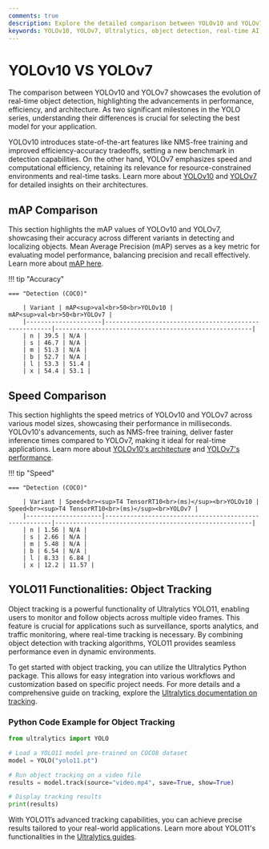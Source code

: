 ```yaml
---
comments: true
description: Explore the detailed comparison between YOLOv10 and YOLOv7, two cutting-edge models in real-time object detection. Learn how their advancements in accuracy, speed, and efficiency redefine applications in computer vision, edge AI, and more.
keywords: YOLOv10, YOLOv7, Ultralytics, object detection, real-time AI, edge AI, computer vision
---
```


# YOLOv10 VS YOLOv7

The comparison between YOLOv10 and YOLOv7 showcases the evolution of real-time object detection, highlighting the advancements in performance, efficiency, and architecture. As two significant milestones in the YOLO series, understanding their differences is crucial for selecting the best model for your application.

YOLOv10 introduces state-of-the-art features like NMS-free training and improved efficiency-accuracy tradeoffs, setting a new benchmark in detection capabilities. On the other hand, YOLOv7 emphasizes speed and computational efficiency, retaining its relevance for resource-constrained environments and real-time tasks. Learn more about [YOLOv10](https://docs.ultralytics.com/models/yolov10/) and [YOLOv7](https://github.com/WongKinYiu/yolov7) for detailed insights on their architectures.


## mAP Comparison

This section highlights the mAP values of YOLOv10 and YOLOv7, showcasing their accuracy across different variants in detecting and localizing objects. Mean Average Precision (mAP) serves as a key metric for evaluating model performance, balancing precision and recall effectively. Learn more about [mAP here](https://www.ultralytics.com/glossary/mean-average-precision-map).


!!! tip "Accuracy"

	=== "Detection (COCO)"

		| Variant | mAP<sup>val<br>50<br>YOLOv10 | mAP<sup>val<br>50<br>YOLOv7 |
		|---------------------|-------------------------------------------------------|-------------------------------------------------------|
		| n | 39.5 | N/A |
		| s | 46.7 | N/A |
		| m | 51.3 | N/A |
		| b | 52.7 | N/A |
		| l | 53.3 | 51.4 |
		| x | 54.4 | 53.1 |
		

## Speed Comparison

This section highlights the speed metrics of YOLOv10 and YOLOv7 across various model sizes, showcasing their performance in milliseconds. YOLOv10's advancements, such as NMS-free training, deliver faster inference times compared to YOLOv7, making it ideal for real-time applications. Learn more about [YOLOv10's architecture](https://docs.ultralytics.com/models/yolov10/) and [YOLOv7's performance](https://arxiv.org/pdf/2207.02696).


!!! tip "Speed"

	=== "Detection (COCO)"

		| Variant | Speed<br><sup>T4 TensorRT10<br>(ms)</sup><br>YOLOv10 | Speed<br><sup>T4 TensorRT10<br>(ms)</sup><br>YOLOv7 |
		|---------------------|-------------------------------------------------------|-------------------------------------------------------|
		| n | 1.56 | N/A |
		| s | 2.66 | N/A |
		| m | 5.48 | N/A |
		| b | 6.54 | N/A |
		| l | 8.33 | 6.84 |
		| x | 12.2 | 11.57 |

## YOLO11 Functionalities: Object Tracking

Object tracking is a powerful functionality of Ultralytics YOLO11, enabling users to monitor and follow objects across multiple video frames. This feature is crucial for applications such as surveillance, sports analytics, and traffic monitoring, where real-time tracking is necessary. By combining object detection with tracking algorithms, YOLO11 provides seamless performance even in dynamic environments.

To get started with object tracking, you can utilize the Ultralytics Python package. This allows for easy integration into various workflows and customization based on specific project needs. For more details and a comprehensive guide on tracking, explore the [Ultralytics documentation on tracking](https://docs.ultralytics.com/modes/).

### Python Code Example for Object Tracking

```python
from ultralytics import YOLO

# Load a YOLO11 model pre-trained on COCO8 dataset
model = YOLO("yolo11.pt")

# Run object tracking on a video file
results = model.track(source="video.mp4", save=True, show=True)

# Display tracking results
print(results)
```

With YOLO11’s advanced tracking capabilities, you can achieve precise results tailored to your real-world applications. Learn more about YOLO11's functionalities in the [Ultralytics guides](https://docs.ultralytics.com/guides/).
